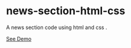 # news-section-html-css<br>
A news section code using html and css .<br>

[See Demo](https://abSamDev.github.io/news-section-html-css/)
